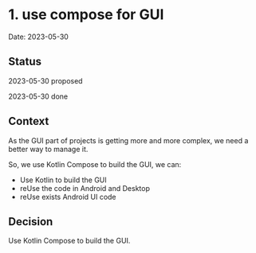 # 1. use compose for GUI

Date: 2023-05-30

## Status

2023-05-30 proposed

2023-05-30 done

## Context

As the GUI part of projects is getting more and more complex, we need a better way to manage it.

So, we use Kotlin Compose to build the GUI, we can:

- Use Kotlin to build the GUI
- reUse the code in Android and Desktop
- reUse exists Android UI code

## Decision

Use Kotlin Compose to build the GUI.

